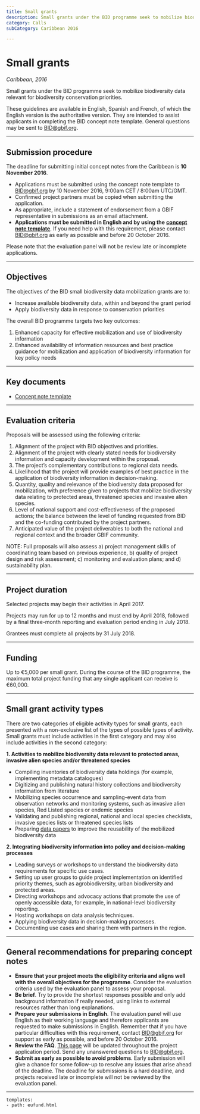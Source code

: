 ```yaml
---
title: Small grants
description: Small grants under the BID programme seek to mobilize biodiversity data relevant for biodiversity conservation priorities.
category: Calls
subCategory: Caribbean 2016

---
```

# Small grants

_Caribbean, 2016_

Small grants under the BID programme seek to mobilize biodiversity data relevant for biodiversity conservation priorities.

These guidelines are available in English, Spanish and French, of which the English version is the authoritative version. They are intended to assist applicants in completing the BID concept note template. General questions may be sent to [BID@gbif.org](mailto:bid@gbif.org).

<!-- toc -->
<!-- tocstop -->

-----------------------

## Submission procedure

The deadline for submitting initial concept notes from the Caribbean is **10 November 2016**.

+ Applications must be submitted using the concept note template to [BID@gbif.org](mailto:bid@gbif.org) by 10 November 2016, 9:00am CET / 8:00am UTC/GMT. 
+ Confirmed project partners must be copied when submitting the application. 
+ As appropriate, include a statement of endorsement from a GBIF representative in submissions as an email attachment. 
+ **Applications must be submitted in English and by using the** [**concept note template**](/raw/BID-Concept-Note-Template-Caribbean.docx).  If you need help with this requirement, please contact [BID@gbif.org](mailto:bid@gbif.org) as early as possible and before 20 October 2016. 

Please note that the evaluation panel will not be review late or incomplete applications.

-----------

## Objectives

The objectives of the BID small biodiversity data mobilization grants are to:
+ Increase available biodiversity data, within and beyond the grant period
+ Apply biodiversity data in response to conservation priorities

The overall BID programme targets two key outcomes:
1. Enhanced capacity for effective mobilization and use of biodiversity information
2. Enhanced availability of information resources and best practice guidance for mobilization and application of biodiversity information for key policy needs

-----------

## Key documents

+ [Concept note template](/raw/BID-Concept-Note-Template-Caribbean.docx)

-----------

## Evaluation criteria

Proposals will be assessed using the following criteria:

1. Alignment of the project with BID objectives and priorities.
2. Alignment of the project with clearly stated needs for biodiversity information and capacity development within the proposal.
3. The project’s complementary contributions to regional data needs.
4. Likelihood that the project will provide examples of best practice in the application of biodiversity information in decision-making.
5. Quantity, quality and relevance of the biodiversity data proposed for mobilization, with preference given to projects that mobilize biodiversity data relating to protected areas, threatened species and invasive alien species.
6. Level of national support and cost-effectiveness of the proposed actions; the balance between the level of funding requested from BID and the co-funding contributed by the project partners.
7. Anticipated value of the project deliverables to both the national and regional context and the broader GBIF community.

NOTE: Full proposals will also assess a) project management skills of coordinating team based on previous experience, b) quality of project design and risk assessment; c) monitoring and evaluation plans; and d) sustainability plan.

-----------

## Project duration

Selected projects may begin their activities in April 2017. 

Projects may run for up to 12 months and must end by April 2018, followed by a final three-month reporting and evaluation period ending in July 2018. 

Grantees must complete all projects by 31 July 2018.

-----------

## Funding

Up to €5,000 per small grant. During the course of the BID programme, the maximum total project funding that any single applicant can receive is €60,000.

-----------

## Small grant activity types

There are two categories of eligible activity types for small grants, each presented with a non-exclusive list of the types of possible types of activity. Small grants must include activities in the first category and may also include activities in the second category: 

**1. Activities to mobilize biodiversity data relevant to protected areas, invasive alien species and/or threatened species**
+ Compiling inventories of biodiversity data holdings (for example, implementing metadata catalogues)
+ Digitizing and publishing natural history collections and biodiversity information from literature
+ Mobilizing species occurrence and sampling-event data from observation networks and monitoring systems, such as invasive alien species, Red Listed species or endemic species
+ Validating and publishing regional, national and local species checklists, invasive species lists or threatened species lists
+ Preparing [data papers](http://www.gbif.org/publishing-data/data-papers) to improve the reusability of the mobilized biodiversity data

**2. Integrating biodiversity information into policy and decision-making processes**
+ Leading surveys or workshops to understand the biodiversity data requirements for specific use cases.
+ Setting up user groups to guide project implementation on identified priority themes, such as agrobiodiversity, urban biodiversity and protected areas.
+ Directing workshops and advocacy actions that promote the use of openly accessible data, for example, in national-level biodiversity reporting.
+ Hosting workshops on data analysis techniques.
+ Applying biodiversity data in decision-making processes.
+ Documenting use cases and sharing them with partners in the region.

-----------

## General recommendations for preparing concept notes

+ **Ensure that your project meets the eligibility criteria and aligns well with the overall objectives for the programme**. Consider the evaluation criteria used by the evaluation panel to assess your proposal.
+ **Be brief**. Try to provide the shortest responses possible and only add background information if really needed, using links to external resources rather than long explanations.
+ **Prepare your submissions in English**. The evaluation panel will use English as their working language and therefore applicants are requested to make submissions in English. Remember that if you have particular difficulties with this requirement, contact [BID@gbif.org](mailto:bid@gbif.org) for support as early as possible, and before 20 October 2016.
+ **Review the FAQ**. [This page](../faq) will be updated throughout the project application period. Send any unanswered questions to [BID@gbif.org](mailto:bid@gbif.org). 
+ **Submit as early as possible to avoid problems**. Early submission will give a chance for some follow-up to resolve any issues that arise ahead of the deadline. The deadline for submissions is a hard deadline, and projects received late or incomplete will not be reviewed by the evaluation panel. 

___________

```styledYaml
templates:
- path: eufund.html
```
